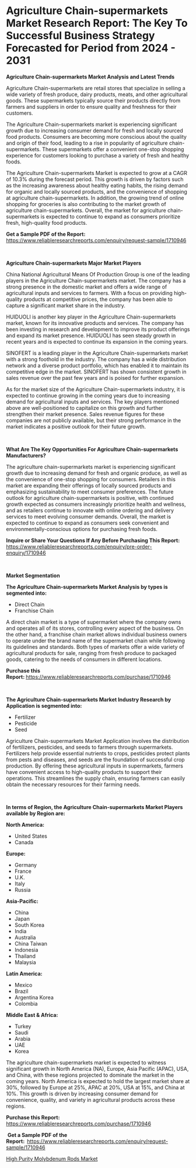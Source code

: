 <p><h1>Agriculture Chain-supermarkets Market Research Report: The Key To Successful Business Strategy Forecasted for Period from 2024 - 2031</h1></p><p><strong>Agriculture Chain-supermarkets Market Analysis and Latest Trends</strong></p>
<p><p>Agriculture Chain-supermarkets are retail stores that specialize in selling a wide variety of fresh produce, dairy products, meats, and other agricultural goods. These supermarkets typically source their products directly from farmers and suppliers in order to ensure quality and freshness for their customers.</p><p>The Agriculture Chain-supermarkets market is experiencing significant growth due to increasing consumer demand for fresh and locally sourced food products. Consumers are becoming more conscious about the quality and origin of their food, leading to a rise in popularity of agriculture chain-supermarkets. These supermarkets offer a convenient one-stop shopping experience for customers looking to purchase a variety of fresh and healthy foods.</p><p>The Agriculture Chain-supermarkets Market is expected to grow at a CAGR of 10.3% during the forecast period. This growth is driven by factors such as the increasing awareness about healthy eating habits, the rising demand for organic and locally sourced products, and the convenience of shopping at agriculture chain-supermarkets. In addition, the growing trend of online shopping for groceries is also contributing to the market growth of agriculture chain-supermarkets. Overall, the market for agriculture chain-supermarkets is expected to continue to expand as consumers prioritize fresh, high-quality food products.</p></p>
<p><strong>Get a Sample PDF of the Report:&nbsp;</strong> <a href="https://www.reliableresearchreports.com/enquiry/request-sample/1710946">https://www.reliableresearchreports.com/enquiry/request-sample/1710946</a></p>
<p>&nbsp;</p>
<p><strong>Agriculture Chain-supermarkets Major Market Players</strong></p>
<p><p>China National Agricultural Means Of Production Group is one of the leading players in the Agriculture Chain-supermarkets market. The company has a strong presence in the domestic market and offers a wide range of agricultural inputs and services to farmers. With a focus on providing high-quality products at competitive prices, the company has been able to capture a significant market share in the industry.</p><p>HUIDUOLI is another key player in the Agriculture Chain-supermarkets market, known for its innovative products and services. The company has been investing in research and development to improve its product offerings and expand its market presence. HUIDUOLI has seen steady growth in recent years and is expected to continue its expansion in the coming years.</p><p>SINOFERT is a leading player in the Agriculture Chain-supermarkets market with a strong foothold in the industry. The company has a wide distribution network and a diverse product portfolio, which has enabled it to maintain its competitive edge in the market. SINOFERT has shown consistent growth in sales revenue over the past few years and is poised for further expansion.</p><p>As for the market size of the Agriculture Chain-supermarkets industry, it is expected to continue growing in the coming years due to increasing demand for agricultural inputs and services. The key players mentioned above are well-positioned to capitalize on this growth and further strengthen their market presence. Sales revenue figures for these companies are not publicly available, but their strong performance in the market indicates a positive outlook for their future growth.</p></p>
<p>&nbsp;</p>
<p><strong>What Are The Key Opportunities For Agriculture Chain-supermarkets Manufacturers?</strong></p>
<p><p>The agriculture chain-supermarkets market is experiencing significant growth due to increasing demand for fresh and organic produce, as well as the convenience of one-stop shopping for consumers. Retailers in this market are expanding their offerings of locally sourced products and emphasizing sustainability to meet consumer preferences. The future outlook for agriculture chain-supermarkets is positive, with continued growth expected as consumers increasingly prioritize health and wellness, and as retailers continue to innovate with online ordering and delivery services to meet evolving consumer demands. Overall, the market is expected to continue to expand as consumers seek convenient and environmentally-conscious options for purchasing fresh foods.</p></p>
<p><strong>Inquire or Share Your Questions If Any Before Purchasing This Report:</strong> <a href="https://www.reliableresearchreports.com/enquiry/pre-order-enquiry/1710946">https://www.reliableresearchreports.com/enquiry/pre-order-enquiry/1710946</a></p>
<p>&nbsp;</p>
<p><strong>Market Segmentation</strong></p>
<p><strong>The Agriculture Chain-supermarkets Market Analysis by types is segmented into:</strong></p>
<p><ul><li>Direct Chain</li><li>Franchise Chain</li></ul></p>
<p><p>A direct chain market is a type of supermarket where the company owns and operates all of its stores, controlling every aspect of the business. On the other hand, a franchise chain market allows individual business owners to operate under the brand name of the supermarket chain while following its guidelines and standards. Both types of markets offer a wide variety of agricultural products for sale, ranging from fresh produce to packaged goods, catering to the needs of consumers in different locations.</p></p>
<p><strong>Purchase this Report:&nbsp;</strong><a href="https://www.reliableresearchreports.com/purchase/1710946">https://www.reliableresearchreports.com/purchase/1710946</a></p>
<p>&nbsp;</p>
<p><strong>The Agriculture Chain-supermarkets Market Industry Research by Application is segmented into:</strong></p>
<p><ul><li>Fertilizer</li><li>Pesticide</li><li>Seed</li></ul></p>
<p><p>Agriculture Chain-supermarkets Market Application involves the distribution of fertilizers, pesticides, and seeds to farmers through supermarkets. Fertilizers help provide essential nutrients to crops, pesticides protect plants from pests and diseases, and seeds are the foundation of successful crop production. By offering these agricultural inputs in supermarkets, farmers have convenient access to high-quality products to support their operations. This streamlines the supply chain, ensuring farmers can easily obtain the necessary resources for their farming needs.</p></p>
<p>&nbsp;</p>
<p><strong>In terms of Region, the Agriculture Chain-supermarkets Market Players available by Region are:</strong></p>
<p>
    <p> <strong> North America: </strong>
        <ul>
            <li>United States</li>
            <li>Canada</li>
        </ul>
        </p> 
    <p> <strong> Europe: </strong>
        <ul>
            <li>Germany</li>
            <li>France</li>
            <li>U.K.</li>
            <li>Italy</li>
            <li>Russia</li>
        </ul>
        </p> 
    <p> <strong> Asia-Pacific: </strong>
        <ul>
            <li>China</li>
            <li>Japan</li>
            <li>South Korea</li>
            <li>India</li>
            <li>Australia</li>
            <li>China Taiwan</li>
            <li>Indonesia</li>
            <li>Thailand</li>
            <li>Malaysia</li>
        </ul>
        </p> 
    <p> <strong> Latin America: </strong>
        <ul>
            <li>Mexico</li>
            <li>Brazil</li>
            <li>Argentina Korea</li>
            <li>Colombia</li>
        </ul>
        </p> 
    <p> <strong> Middle East & Africa: </strong>
        <ul>
            <li>Turkey</li>
            <li>Saudi</li>
            <li>Arabia</li>
            <li>UAE</li>
            <li>Korea</li>
        </ul>
    </p>
    </p>
<p><p>The agriculture chain-supermarkets market is expected to witness significant growth in North America (NA), Europe, Asia Pacific (APAC), USA, and China, with these regions projected to dominate the market in the coming years. North America is expected to hold the largest market share at 30%, followed by Europe at 25%, APAC at 20%, USA at 15%, and China at 10%. This growth is driven by increasing consumer demand for convenience, quality, and variety in agricultural products across these regions.</p></p>
<p><strong>Purchase this Report: </strong><a href="https://www.reliableresearchreports.com/purchase/1710946">https://www.reliableresearchreports.com/purchase/1710946</a></p>
<p>&nbsp;<strong>Get a Sample PDF of the Report:&nbsp;&nbsp;</strong><a href="https://www.reliableresearchreports.com/enquiry/request-sample/1710946">https://www.reliableresearchreports.com/enquiry/request-sample/1710946</a></p>
<p><strong></strong></p>
<p><p><a href="https://github.com/dimitrishawkinswaynenp91rgz/Market-Research-Report-List-1/blob/main/high-purity-molybdenum-rods-market.md">High Purity Molybdenum Rods Market</a></p></p>